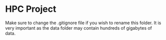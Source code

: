 
# HPC Project

Make sure to change the .gitignore file if you wish to rename this folder. It is very important as the data folder may contain hundreds of gigabytes of data.
